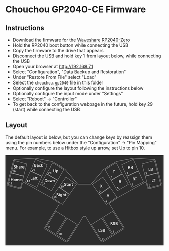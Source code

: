 # Chouchou GP2040-CE Firmware

## Instructions

- Download the firmware for the [Waveshare RP2040-Zero](https://gp2040-ce.info/#/download)
- Hold the RP2040 boot button while connecting the USB
- Copy the firmware to the drive that appears
- Disconnect the USB and hold key 1 from layout below, while connecting the USB
- Open your browser at http://192.168.7.1
- Select "Configuration", "Data Backup and Restoration"
- Under "Restore From File" select "Load"
- Select the `chouchou.gp2040` file in this folder
- Optionally configure the layout following the instructions below
- Optionally configure the input mode under "Settings"
- Select "Reboot" -> "Controller"
- To get back to the configuration webpage in the future, hold key 29 (start) while connecting the USB

## Layout

The default layout is below, but you can change keys by reassign them using the pin numbers below under the "Configuration" -> "Pin Mapping" menu. For example, to use a Hitbox style up arrow, set Up to pin 10. 

![Layout](../../images/layout.png)